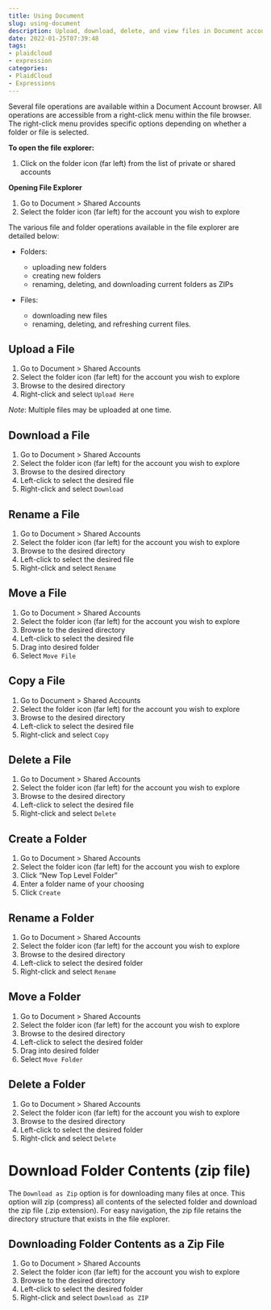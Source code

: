 ```yaml
---
title: Using Document
slug: using-document
description: Upload, download, delete, and view files in Document accounts
date: 2022-01-25T07:39:48
tags:
- plaidcloud
- expression
categories:
- PlaidCloud
- Expressions
---
```



Several file operations are available within a Document Account browser. All operations are accessible from a right-click menu within the file browser. The right-click menu provides specific options depending on whether a folder or file is selected.



**To open the file explorer:**


1. Click on the folder icon (far left) from the list of private or shared accounts

**Opening File Explorer**


1. Go to Document > Shared Accounts
2. Select the folder icon (far left) for the account you wish to explore

The various file and folder operations available in the file explorer are detailed below:


* Folders:


	+ uploading new folders
	+ creating new folders
	+ renaming, deleting, and downloading current folders as ZIPs
* Files:


	+ downloading new files
	+ renaming, deleting, and refreshing current files.

## **Upload a File**


1. Go to Document > Shared Accounts
2. Select the folder icon (far left) for the account you wish to explore
3. Browse to the desired directory
4. Right-click and select `Upload Here`

*Note*: Multiple files may be uploaded at one time.


## Download a File


1. Go to Document > Shared Accounts
2. Select the folder icon (far left) for the account you wish to explore
3. Browse to the desired directory
4. Left-click to select the desired file
5. Right-click and select `Download`

## Rename a File


1. Go to Document > Shared Accounts
2. Select the folder icon (far left) for the account you wish to explore
3. Browse to the desired directory
4. Left-click to select the desired file
5. Right-click and select `Rename`

## Move a File


1. Go to Document > Shared Accounts
2. Select the folder icon (far left) for the account you wish to explore
3. Browse to the desired directory
4. Left-click to select the desired file
5. Drag into desired folder
6. Select `Move File`

## Copy a File


1. Go to Document > Shared Accounts
2. Select the folder icon (far left) for the account you wish to explore
3. Browse to the desired directory
4. Left-click to select the desired file
5. Right-click and select `Copy`

## Delete a File


1. Go to Document > Shared Accounts
2. Select the folder icon (far left) for the account you wish to explore
3. Browse to the desired directory
4. Left-click to select the desired file
5. Right-click and select `Delete`

## Create a Folder


1. Go to Document > Shared Accounts
2. Select the folder icon (far left) for the account you wish to explore
3. Click “New Top Level Folder”
4. Enter a folder name of your choosing
5. Click `Create`

## Rename a Folder


1. Go to Document > Shared Accounts
2. Select the folder icon (far left) for the account you wish to explore
3. Browse to the desired directory
4. Left-click to select the desired folder
5. Right-click and select `Rename`

## Move a Folder


1. Go to Document > Shared Accounts
2. Select the folder icon (far left) for the account you wish to explore
3. Browse to the desired directory
4. Left-click to select the desired folder
5. Drag into desired folder
6. Select `Move Folder`

## Delete a Folder


1. Go to Document > Shared Accounts
2. Select the folder icon (far left) for the account you wish to explore
3. Browse to the desired directory
4. Left-click to select the desired folder
5. Right-click and select `Delete`

# Download Folder Contents (zip file)


The `Download as Zip` option is for downloading many files at once. This option will zip (compress) all contents of the selected folder and download the zip file (.zip extension). For easy navigation, the zip file retains the directory structure that exists in the file explorer.



## Downloading Folder Contents as a Zip File


1. Go to Document > Shared Accounts
2. Select the folder icon (far left) for the account you wish to explore
3. Browse to the desired directory
4. Left-click to select the desired folder
5. Right-click and select `Download as ZIP`

## 

